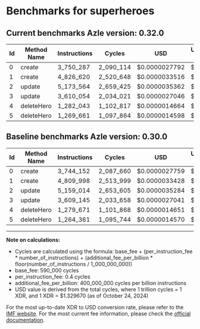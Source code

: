 # Benchmarks for superheroes

## Current benchmarks Azle version: 0.32.0

| Id  | Method Name | Instructions | Cycles    | USD           | USD/Million Calls | Change                           |
| --- | ----------- | ------------ | --------- | ------------- | ----------------- | -------------------------------- |
| 0   | create      | 3_750_287    | 2_090_114 | $0.0000027792 | $2.77             | <font color="red">+6_135</font>  |
| 1   | create      | 4_826_620    | 2_520_648 | $0.0000033516 | $3.35             | <font color="red">+16_622</font> |
| 2   | update      | 5_173_564    | 2_659_425 | $0.0000035362 | $3.53             | <font color="red">+14_550</font> |
| 3   | update      | 3_610_054    | 2_034_021 | $0.0000027046 | $2.70             | <font color="red">+909</font>    |
| 4   | deleteHero  | 1_282_043    | 1_102_817 | $0.0000014664 | $1.46             | <font color="red">+2_372</font>  |
| 5   | deleteHero  | 1_269_661    | 1_097_864 | $0.0000014598 | $1.45             | <font color="red">+5_300</font>  |

## Baseline benchmarks Azle version: 0.30.0

| Id  | Method Name | Instructions | Cycles    | USD           | USD/Million Calls |
| --- | ----------- | ------------ | --------- | ------------- | ----------------- |
| 0   | create      | 3_744_152    | 2_087_660 | $0.0000027759 | $2.77             |
| 1   | create      | 4_809_998    | 2_513_999 | $0.0000033428 | $3.34             |
| 2   | update      | 5_159_014    | 2_653_605 | $0.0000035284 | $3.52             |
| 3   | update      | 3_609_145    | 2_033_658 | $0.0000027041 | $2.70             |
| 4   | deleteHero  | 1_279_671    | 1_101_868 | $0.0000014651 | $1.46             |
| 5   | deleteHero  | 1_264_361    | 1_095_744 | $0.0000014570 | $1.45             |

---

**Note on calculations:**

- Cycles are calculated using the formula: base_fee + (per_instruction_fee \* number_of_instructions) + (additional_fee_per_billion \* floor(number_of_instructions / 1_000_000_000))
- base_fee: 590_000 cycles
- per_instruction_fee: 0.4 cycles
- additional_fee_per_billion: 400_000_000 cycles per billion instructions
- USD value is derived from the total cycles, where 1 trillion cycles = 1 XDR, and 1 XDR = $1.329670 (as of October 24, 2024)

For the most up-to-date XDR to USD conversion rate, please refer to the [IMF website](https://www.imf.org/external/np/fin/data/rms_sdrv.aspx).
For the most current fee information, please check the [official documentation](https://internetcomputer.org/docs/current/developer-docs/gas-cost#execution).
